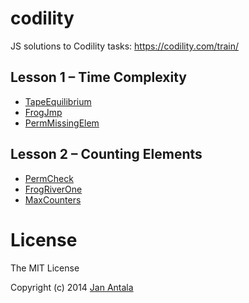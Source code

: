 # codility

JS solutions to Codility tasks: https://codility.com/train/

## Lesson 1 – Time Complexity

- [TapeEquilibrium](https://codility.com/demo/take-sample-test/tape_equilibrium)
- [FrogJmp](https://codility.com/demo/take-sample-test/frog_jmp)
- [PermMissingElem](https://codility.com/demo/take-sample-test/perm_missing_elem)

## Lesson 2 – Counting Elements
- [PermCheck](https://codility.com/demo/take-sample-test/perm_check)
- [FrogRiverOne](https://codility.com/demo/take-sample-test/frog_river_one)
- [MaxCounters](https://codility.com/demo/take-sample-test/max_counters)

# License

The MIT License

Copyright (c) 2014 [Jan Antala](http://www.janantala.com)

